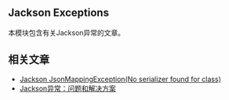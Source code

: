## Jackson Exceptions

本模块包含有关Jackson异常的文章。

## 相关文章

+ [Jackson JsonMappingException(No serializer found for class)](docs/Jackson–JsonMappingException(找不到类的序列化程序).md)
+ [Jackson异常：问题和解决方案](docs/Jackson异常-问题和解决方案.md)